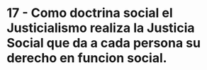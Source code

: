 # 17 - Como doctrina social el Justicialismo realiza la Justicia Social que da a cada persona su derecho en funcion social.
